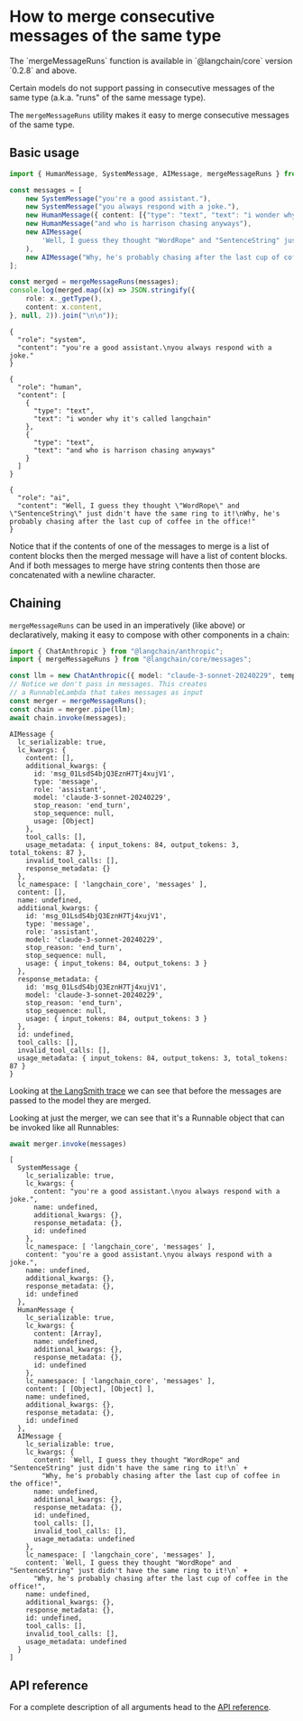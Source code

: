 # How to merge consecutive messages of the same type

<Note>
The `mergeMessageRuns` function is available in `@langchain/core` version `0.2.8` and above.
</Note>

Certain models do not support passing in consecutive messages of the same type (a.k.a. "runs" of the same message type).

The `mergeMessageRuns` utility makes it easy to merge consecutive messages of the same type.

## Basic usage


```typescript
import { HumanMessage, SystemMessage, AIMessage, mergeMessageRuns } from "@langchain/core/messages";

const messages = [
    new SystemMessage("you're a good assistant."),
    new SystemMessage("you always respond with a joke."),
    new HumanMessage({ content: [{"type": "text", "text": "i wonder why it's called langchain"}] }),
    new HumanMessage("and who is harrison chasing anyways"),
    new AIMessage(
        'Well, I guess they thought "WordRope" and "SentenceString" just didn\'t have the same ring to it!'
    ),
    new AIMessage("Why, he's probably chasing after the last cup of coffee in the office!"),
];

const merged = mergeMessageRuns(messages);
console.log(merged.map((x) => JSON.stringify({
    role: x._getType(),
    content: x.content,
}, null, 2)).join("\n\n"));
```
```output
{
  "role": "system",
  "content": "you're a good assistant.\nyou always respond with a joke."
}

{
  "role": "human",
  "content": [
    {
      "type": "text",
      "text": "i wonder why it's called langchain"
    },
    {
      "type": "text",
      "text": "and who is harrison chasing anyways"
    }
  ]
}

{
  "role": "ai",
  "content": "Well, I guess they thought \"WordRope\" and \"SentenceString\" just didn't have the same ring to it!\nWhy, he's probably chasing after the last cup of coffee in the office!"
}
```
Notice that if the contents of one of the messages to merge is a list of content blocks then the merged message will have a list of content blocks. And if both messages to merge have string contents then those are concatenated with a newline character.

## Chaining

`mergeMessageRuns` can be used in an imperatively (like above) or declaratively, making it easy to compose with other components in a chain:


```typescript
import { ChatAnthropic } from "@langchain/anthropic";
import { mergeMessageRuns } from "@langchain/core/messages";

const llm = new ChatAnthropic({ model: "claude-3-sonnet-20240229", temperature: 0 });
// Notice we don't pass in messages. This creates
// a RunnableLambda that takes messages as input
const merger = mergeMessageRuns();
const chain = merger.pipe(llm);
await chain.invoke(messages);
```
```output
AIMessage {
  lc_serializable: true,
  lc_kwargs: {
    content: [],
    additional_kwargs: {
      id: 'msg_01LsdS4bjQ3EznH7Tj4xujV1',
      type: 'message',
      role: 'assistant',
      model: 'claude-3-sonnet-20240229',
      stop_reason: 'end_turn',
      stop_sequence: null,
      usage: [Object]
    },
    tool_calls: [],
    usage_metadata: { input_tokens: 84, output_tokens: 3, total_tokens: 87 },
    invalid_tool_calls: [],
    response_metadata: {}
  },
  lc_namespace: [ 'langchain_core', 'messages' ],
  content: [],
  name: undefined,
  additional_kwargs: {
    id: 'msg_01LsdS4bjQ3EznH7Tj4xujV1',
    type: 'message',
    role: 'assistant',
    model: 'claude-3-sonnet-20240229',
    stop_reason: 'end_turn',
    stop_sequence: null,
    usage: { input_tokens: 84, output_tokens: 3 }
  },
  response_metadata: {
    id: 'msg_01LsdS4bjQ3EznH7Tj4xujV1',
    model: 'claude-3-sonnet-20240229',
    stop_reason: 'end_turn',
    stop_sequence: null,
    usage: { input_tokens: 84, output_tokens: 3 }
  },
  id: undefined,
  tool_calls: [],
  invalid_tool_calls: [],
  usage_metadata: { input_tokens: 84, output_tokens: 3, total_tokens: 87 }
}
```
Looking at [the LangSmith trace](https://smith.langchain.com/public/48d256fb-fd7e-48a0-bdfd-217ab74ad01d/r) we can see that before the messages are passed to the model they are merged.

Looking at just the merger, we can see that it's a Runnable object that can be invoked like all Runnables:


```typescript
await merger.invoke(messages)
```
```output
[
  SystemMessage {
    lc_serializable: true,
    lc_kwargs: {
      content: "you're a good assistant.\nyou always respond with a joke.",
      name: undefined,
      additional_kwargs: {},
      response_metadata: {},
      id: undefined
    },
    lc_namespace: [ 'langchain_core', 'messages' ],
    content: "you're a good assistant.\nyou always respond with a joke.",
    name: undefined,
    additional_kwargs: {},
    response_metadata: {},
    id: undefined
  },
  HumanMessage {
    lc_serializable: true,
    lc_kwargs: {
      content: [Array],
      name: undefined,
      additional_kwargs: {},
      response_metadata: {},
      id: undefined
    },
    lc_namespace: [ 'langchain_core', 'messages' ],
    content: [ [Object], [Object] ],
    name: undefined,
    additional_kwargs: {},
    response_metadata: {},
    id: undefined
  },
  AIMessage {
    lc_serializable: true,
    lc_kwargs: {
      content: `Well, I guess they thought "WordRope" and "SentenceString" just didn't have the same ring to it!\n` +
        "Why, he's probably chasing after the last cup of coffee in the office!",
      name: undefined,
      additional_kwargs: {},
      response_metadata: {},
      id: undefined,
      tool_calls: [],
      invalid_tool_calls: [],
      usage_metadata: undefined
    },
    lc_namespace: [ 'langchain_core', 'messages' ],
    content: `Well, I guess they thought "WordRope" and "SentenceString" just didn't have the same ring to it!\n` +
      "Why, he's probably chasing after the last cup of coffee in the office!",
    name: undefined,
    additional_kwargs: {},
    response_metadata: {},
    id: undefined,
    tool_calls: [],
    invalid_tool_calls: [],
    usage_metadata: undefined
  }
]
```
## API reference

For a complete description of all arguments head to the [API reference](https://api.js.langchain.com/functions/langchain_core.messages.mergeMessageRuns.html).
